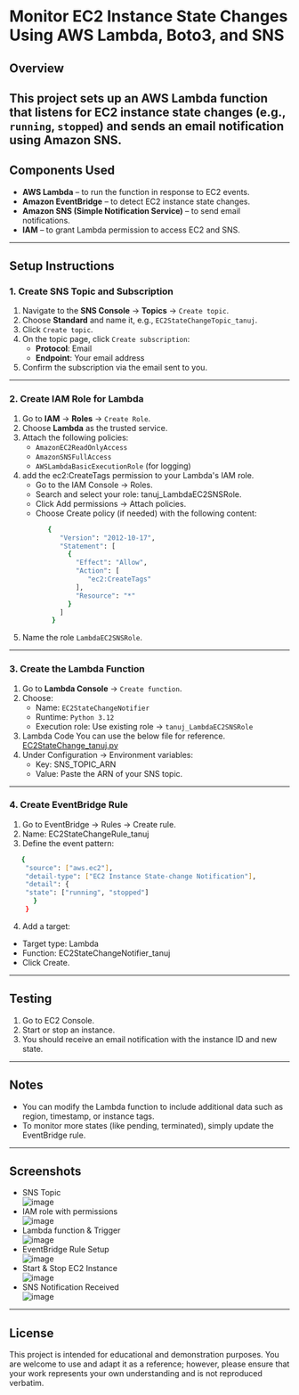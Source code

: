 # Monitor EC2 Instance State Changes Using AWS Lambda, Boto3, and SNS
## Overview
This project sets up an AWS Lambda function that listens for EC2 instance state changes (e.g., `running`, `stopped`) and sends an email notification using Amazon SNS.
---

## Components Used
- **AWS Lambda** – to run the function in response to EC2 events.
- **Amazon EventBridge** – to detect EC2 instance state changes.
- **Amazon SNS (Simple Notification Service)** – to send email notifications.
- **IAM** – to grant Lambda permission to access EC2 and SNS.
---

## Setup Instructions
### 1. Create SNS Topic and Subscription
1. Navigate to the **SNS Console** → **Topics** → `Create topic`.
2. Choose **Standard** and name it, e.g., `EC2StateChangeTopic_tanuj`.
3. Click `Create topic`.
4. On the topic page, click `Create subscription`:
   - **Protocol**: Email
   - **Endpoint**: Your email address
5. Confirm the subscription via the email sent to you.
---

### 2. Create IAM Role for Lambda
1. Go to **IAM** → **Roles** → `Create Role`.
2. Choose **Lambda** as the trusted service.
3. Attach the following policies:
   - `AmazonEC2ReadOnlyAccess`
   - `AmazonSNSFullAccess`
   - `AWSLambdaBasicExecutionRole` (for logging)
4. add the ec2:CreateTags permission to your Lambda's IAM role.
   - Go to the IAM Console → Roles.
   - Search and select your role: tanuj_LambdaEC2SNSRole.
   - Click Add permissions → Attach policies.
   - Choose Create policy (if needed) with the following content:
     ```bash
        {
           "Version": "2012-10-17",
           "Statement": [
             {
               "Effect": "Allow",
               "Action": [
                  "ec2:CreateTags"
               ],
               "Resource": "*"
             }
           ]
         }
     ```
5. Name the role `LambdaEC2SNSRole`.
---

### 3. Create the Lambda Function
1. Go to **Lambda Console** → `Create function`.
2. Choose:
   - Name: `EC2StateChangeNotifier`
   - Runtime: `Python 3.12`
   - Execution role: Use existing role → `tanuj_LambdaEC2SNSRole`
3. Lambda Code
   You can use the below file for reference.<br>
   [EC2StateChange_tanuj.py](https://github.com/tanujbhatia24/EC2StateChange/blob/main/EC2StateChange_tanuj.py)
4. Under Configuration → Environment variables:
   - Key: SNS_TOPIC_ARN
   - Value: Paste the ARN of your SNS topic.
---

### 4. Create EventBridge Rule
1. Go to EventBridge → Rules → Create rule.
2. Name: EC2StateChangeRule_tanuj
3. Define the event pattern:
  ```bash
     {
      "source": ["aws.ec2"],
      "detail-type": ["EC2 Instance State-change Notification"],
      "detail": {
      "state": ["running", "stopped"]
        }
      }
  ```
4. Add a target:
- Target type: Lambda
- Function: EC2StateChangeNotifier_tanuj
- Click Create.
---

## Testing
1. Go to EC2 Console.
2. Start or stop an instance.
3. You should receive an email notification with the instance ID and new state.
---

## Notes
- You can modify the Lambda function to include additional data such as region, timestamp, or instance tags.
- To monitor more states (like pending, terminated), simply update the EventBridge rule.
---

## Screenshots
- SNS Topic<br>
![image](https://github.com/user-attachments/assets/478bb9b3-d28d-46b8-b3a7-86352293f4fe)<br>
- IAM role with permissions<br>
![image](https://github.com/user-attachments/assets/c2ce25f1-a101-4615-98db-8759ae99eca3)<br>
- Lambda function & Trigger<br>
![image](https://github.com/user-attachments/assets/8cae2462-1dba-40a4-b4f0-9631ffdd1654)<br>
- EventBridge Rule Setup<br>
![image](https://github.com/user-attachments/assets/0f61a560-3a22-4791-bf12-2e98877e3660)<br>
- Start & Stop EC2 Instance<br>
![image](https://github.com/user-attachments/assets/2f8a89a0-c75a-4776-ba9b-4c2a91b24c93)<br>
- SNS Notification Received<br>
![image](https://github.com/user-attachments/assets/937c8918-75af-47b4-a177-eb426b0bc51e)<br>
---

## License
This project is intended for educational and demonstration purposes. You are welcome to use and adapt it as a reference; however, please ensure that your work represents your own understanding and is not reproduced verbatim.
